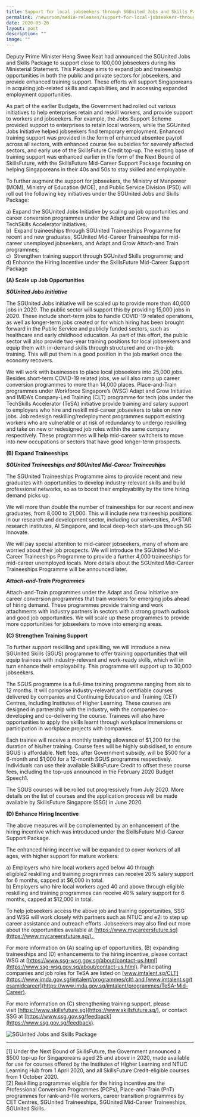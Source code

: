 ```yaml
---
title: Support for local jobseekers through SGUnited Jobs and Skills Package
permalink: /newsroom/media-releases/support-for-local-jobseekers-through-sgunited-jobs-and-skills-package/
date: 2020-05-26
layout: post
description: ""
image: ""
---
```

Deputy Prime Minister Heng Swee Keat had announced the SGUnited Jobs and Skills Package to support close to 100,000 jobseekers during his Ministerial Statement. This Package aims to expand job and traineeship opportunities in both the public and private sectors for jobseekers, and provide enhanced training support. These efforts will support Singaporeans in acquiring job-related skills and capabilities, and in accessing expanded employment opportunities.  
 
As part of the earlier Budgets, the Government had rolled out various initiatives to help enterprises retain and reskill workers, and provide support to workers and jobseekers. For example, the Jobs Support Scheme provided support to enterprises to retain local workers, while the SGUnited Jobs Initiative helped jobseekers find temporary employment. Enhanced training support was provided in the form of enhanced absentee payroll across all sectors, with enhanced course fee subsidies for severely affected sectors, and early use of the SkillsFuture Credit top-up. The existing base of training support was enhanced earlier in the form of the Next Bound of SkillsFuture, with the SkillsFuture Mid-Career Support Package focusing on helping Singaporeans in their 40s and 50s to stay skilled and employable.   
  
To further augment the support for jobseekers, the Ministry of Manpower (MOM), Ministry of Education (MOE), and Public Service Division (PSD) will roll out the following key initiatives under the SGUnited Jobs and Skills Package: 

a) Expand the SGUnited Jobs Initiative by scaling up job opportunities and career conversion programmes under the Adapt and Grow and the TechSkills Accelerator initiatives;   
b)  Expand traineeships through SGUnited Traineeships Programme for recent and new graduates, SGUnited Mid-Career Traineeships for mid-career unemployed jobseekers, and Adapt and Grow Attach-and Train programmes;   
c)  Strengthen training support through SGUnited Skills programme; and  
d) Enhance the Hiring Incentive under the SkillsFuture Mid-Career Support Package  
  
  
**(A) Scale up Job Opportunities**   
  
**_SGUnited Jobs Initiative_**  
  
The SGUnited Jobs initiative will be scaled up to provide more than 40,000 jobs in 2020. The public sector will support this by providing 15,000 jobs in 2020. These include short-term jobs to handle COVID-19 related operations, as well as longer-term jobs created or for which hiring has been brought forward in the Public Service and publicly funded sectors, such as healthcare and early childhood education. As part of this effort, the public sector will also provide two-year training positions for local jobseekers and equip them with in-demand skills through structured and on-the-job training. This will put them in a good position in the job market once the economy recovers.   
  
We will work with businesses to place local jobseekers into 25,000 jobs.  Besides short-term COVID-19 related jobs, we will also ramp up career conversion programmes to more than 14,000 places. Place-and-Train programmes under Workforce Singapore’s (WSG) Adapt and Grow Initiative and IMDA’s Company-Led Training (CLT) programme for tech jobs under the TechSkills Accelerator (TeSA) initiative provide training and salary support to employers who hire and reskill mid-career jobseekers to take on new jobs. Job redesign reskilling/redeployment programmes support existing workers who are vulnerable or at risk of redundancy to undergo reskilling and take on new or redesigned job roles within the same company respectively. These programmes will help mid-career switchers to move into new occupations or sectors that have good longer-term prospects.   
  
  
**(B) Expand Traineeships**   
  
**_SGUnited Traineeships and SGUnited Mid-Career Traineeships_**   
  
The SGUnited Traineeships Programme aims to provide recent and new graduates with opportunities to develop industry-relevant skills and build professional networks, so as to boost their employability by the time hiring demand picks up.  
  
We will more than double the number of traineeships for our recent and new graduates, from 8,000 to 21,000. This will include new traineeship positions in our research and development sector, including our universities, A\*STAR research institutes, AI Singapore, and local deep-tech start-ups through SG Innovate.   
  
We will pay special attention to mid-career jobseekers, many of whom are worried about their job prospects. We will introduce the SGUnited Mid-Career Traineeships Programme to provide a further 4,000 traineeships for mid-career unemployed locals. More details about the SGUnited Mid-Career Traineeships Programme will be announced later.  
  
_**Attach-and-Train Programmes**_  
  
Attach-and-Train programmes under the Adapt and Grow Initiative are career conversion programmes that train workers for emerging jobs ahead of hiring demand. These programmes provide training and work attachments with industry partners in sectors with a strong growth outlook and good job opportunities. We will scale up these programmes to provide more opportunities for jobseekers to move into emerging areas.   
  
  
**(C) Strengthen Training Support**  
  
To further support reskilling and upskilling, we will introduce a new SGUnited Skills (SGUS) programme to offer training opportunities that will equip trainees with industry-relevant and work-ready skills, which will in turn enhance their employability. This programme will support up to 30,000 jobseekers.  
  
The SGUS programme is a full-time training programme ranging from six to 12 months. It will comprise industry-relevant and certifiable courses delivered by companies and Continuing Education and Training (CET) Centres, including Institutes of Higher Learning. These courses are designed in partnership with the industry, with the companies co-developing and co-delivering the course. Trainees will also have opportunities to apply the skills learnt through workplace immersions or participation in workplace projects with companies.  
  
Each trainee will receive a monthly training allowance of $1,200 for the duration of his/her training. Course fees will be highly subsidised, to ensure SGUS is affordable. Nett fees, after Government subsidy, will be $500 for a 6-month and $1,000 for a 12-month SGUS programme respectively. Individuals can use their available SkillsFuture Credit to offset these course fees, including the top-ups announced in the February 2020 Budget Speech1.   
  
The SGUS courses will be rolled out progressively from July 2020. More details on the list of courses and the application process will be made available by SkillsFuture Singapore (SSG) in June 2020.   
  
  
**(D) Enhance Hiring Incentive**   
  
The above measures will be complemented by an enhancement of the hiring incentive which was introduced under the SkillsFuture Mid-Career Support Package.   
  
The enhanced hiring incentive will be expanded to cover workers of all ages, with higher support for mature workers:  
  
a) Employers who hire local workers aged below 40 through eligible2 reskilling and training programmes can receive 20% salary support for 6 months, capped at $6,000 in total.   
b) Employers who hire local workers aged 40 and above through eligible reskilling and training programmes can receive 40% salary support for 6 months, capped at $12,000 in total.  
  
To help jobseekers access the above job and training opportunities, SSG and WSG will work closely with partners such as NTUC and e2i to step up career assistance and outreach efforts. Jobseekers may also find out more about the opportunities available at [https://www.mycareersfuture.sg](https://www.mycareersfuture.sg/).   
  
For more information on (A) scaling up of opportunities, (B) expanding traineeships and (D) enhancements to the hiring incentive, please contact WSG at [https://www.ssg-wsg.gov.sg/about/contact-us.html](https://www.ssg-wsg.gov.sg/about/contact-us.html). Participating companies and job roles for TeSA are listed on [www.imtalent.sg/CLT](https://www.imda.gov.sg/imtalent/programmes/clt) and [www.imtalent.sg/tesamidcareer](https://www.imda.gov.sg/imtalent/programmes/TeSA-Mid-Career).  
  
For more information on (C) strengthening training support, please visit [https://www.skillsfuture.sg](https://www.skillsfuture.sg/), or contact SSG at [https://www.ssg.gov.sg/feedback](https://www.ssg.gov.sg/feedback).

![SGUnited Jobs and Skills Package](https://www.psd.gov.sg/images/default-source/default-album/sgu-package_260520_large.jpg)

* * *

\[1\] Under the Next Bound of SkillsFuture, the Government announced a $500 top-up for Singaporeans aged 25 and above in 2020, made available for use for courses offered by the Institutes of Higher Learning and NTUC Learning Hub from 1 April 2020, and all SkillsFuture Credit-eligible courses  from 1 October 2020.  
\[2\] Reskilling programmes eligible for the hiring incentive are the Professional Conversion Programmes (PCPs), Place-and-Train (PnT) programmes for rank-and-file workers, career transition programmes by CET Centres, SGUnited Traineeships, SGUnited Mid-Career Traineeships, SGUnited Skills.